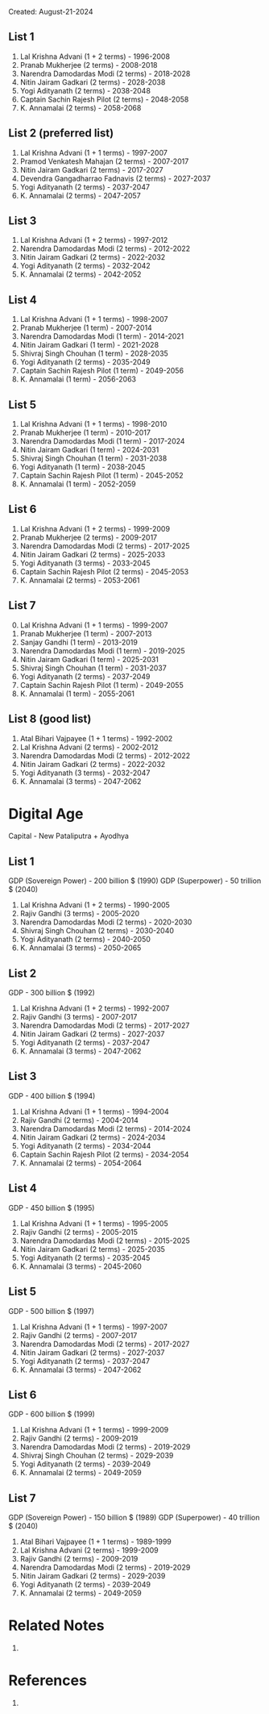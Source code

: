Created: August-21-2024

## List 1

1. Lal Krishna Advani (1 + 2 terms) - 1996-2008
2. Pranab Mukherjee (2 terms) - 2008-2018
3. Narendra Damodardas Modi (2 terms) - 2018-2028
4. Nitin Jairam Gadkari (2 terms) - 2028-2038
5. Yogi Adityanath (2 terms) - 2038-2048
6. Captain Sachin Rajesh Pilot (2 terms) - 2048-2058
7. K. Annamalai (2 terms) - 2058-2068

## List 2 (preferred list)

1. Lal Krishna Advani (1 + 1 terms) - 1997-2007
2. Pramod Venkatesh Mahajan (2 terms) - 2007-2017
3. Nitin Jairam Gadkari (2 terms) - 2017-2027
4. Devendra Gangadharrao Fadnavis (2 terms) - 2027-2037
5. Yogi Adityanath (2 terms) - 2037-2047
6. K. Annamalai (2 terms) - 2047-2057

## List 3

1. Lal Krishna Advani (1 + 2 terms) - 1997-2012
2. Narendra Damodardas Modi (2 terms) - 2012-2022
3. Nitin Jairam Gadkari (2 terms) - 2022-2032
4. Yogi Adityanath (2 terms) - 2032-2042
5. K. Annamalai (2 terms) - 2042-2052

## List 4

1. Lal Krishna Advani (1 + 1 terms) - 1998-2007
2. Pranab Mukherjee (1 term) - 2007-2014
3. Narendra Damodardas Modi (1 term) - 2014-2021
4. Nitin Jairam Gadkari (1 term) - 2021-2028
5. Shivraj Singh Chouhan (1 term) - 2028-2035
6. Yogi Adityanath (2 terms) - 2035-2049
7. Captain Sachin Rajesh Pilot (1 term) - 2049-2056
8. K. Annamalai (1 term) - 2056-2063

## List 5

1. Lal Krishna Advani (1 + 1 terms) - 1998-2010
2. Pranab Mukherjee (1 term) - 2010-2017
3. Narendra Damodardas Modi (1 term) - 2017-2024
4. Nitin Jairam Gadkari (1 term) - 2024-2031
5. Shivraj Singh Chouhan (1 term) - 2031-2038
6. Yogi Adityanath (1 term) - 2038-2045
7. Captain Sachin Rajesh Pilot (1 term) - 2045-2052
8. K. Annamalai (1 term) - 2052-2059

## List 6

1. Lal Krishna Advani (1 + 2 terms) - 1999-2009
2. Pranab Mukherjee (2 terms) - 2009-2017
3. Narendra Damodardas Modi (2 terms) - 2017-2025
4. Nitin Jairam Gadkari (2 terms) - 2025-2033
5. Yogi Adityanath (3 terms) - 2033-2045
6. Captain Sachin Rajesh Pilot (2 terms) - 2045-2053
7. K. Annamalai (2 terms) - 2053-2061

## List 7

0. Lal Krishna Advani (1 + 1 terms) - 1999-2007
1. Pranab Mukherjee (1 term) - 2007-2013
2. Sanjay Gandhi (1 term) - 2013-2019
3. Narendra Damodardas Modi (1 term) - 2019-2025
4. Nitin Jairam Gadkari (1 term) - 2025-2031
5. Shivraj Singh Chouhan (1 term) - 2031-2037
6. Yogi Adityanath (2 terms) - 2037-2049
7. Captain Sachin Rajesh Pilot (1 term) - 2049-2055
8. K. Annamalai (1 term) - 2055-2061

## List 8 (good list)

1. Atal Bihari Vajpayee (1 + 1 terms) - 1992-2002
2. Lal Krishna Advani (2 terms) - 2002-2012
3. Narendra Damodardas Modi (2 terms) - 2012-2022
4. Nitin Jairam Gadkari (2 terms) - 2022-2032
5. Yogi Adityanath (3 terms) - 2032-2047
6. K. Annamalai (3 terms) - 2047-2062

# Digital Age

Capital - New Pataliputra + Ayodhya

## List 1

GDP (Sovereign Power) - 200 billion $ (1990)
GDP (Superpower) - 50 trillion $ (2040)

1. Lal Krishna Advani (1 + 2 terms) - 1990-2005
2. Rajiv Gandhi (3 terms) - 2005-2020
3. Narendra Damodardas Modi (2 terms) - 2020-2030
4. Shivraj Singh Chouhan (2 terms) - 2030-2040
5. Yogi Adityanath (2 terms) - 2040-2050
6. K. Annamalai (3 terms) - 2050-2065

## List 2

GDP - 300 billion $ (1992)

1. Lal Krishna Advani (1 + 2 terms) - 1992-2007
2. Rajiv Gandhi (3 terms) - 2007-2017
3. Narendra Damodardas Modi (2 terms) - 2017-2027
4. Nitin Jairam Gadkari (2 terms) - 2027-2037
5. Yogi Adityanath (2 terms) - 2037-2047
6. K. Annamalai (3 terms) - 2047-2062

## List 3

GDP - 400 billion $ (1994)

1. Lal Krishna Advani (1 + 1 terms) - 1994-2004
2. Rajiv Gandhi (2 terms) - 2004-2014
3. Narendra Damodardas Modi (2 terms) - 2014-2024
4. Nitin Jairam Gadkari (2 terms) - 2024-2034
5. Yogi Adityanath (2 terms) - 2034-2044
6. Captain Sachin Rajesh Pilot (2 terms) - 2034-2054
7. K. Annamalai (2 terms) - 2054-2064

## List 4

GDP - 450 billion $ (1995)

1. Lal Krishna Advani (1 + 1 terms) - 1995-2005
2. Rajiv Gandhi (2 terms) - 2005-2015
3. Narendra Damodardas Modi (2 terms) - 2015-2025
4. Nitin Jairam Gadkari (2 terms) - 2025-2035
5. Yogi Adityanath (2 terms) - 2035-2045
6. K. Annamalai (3 terms) - 2045-2060

## List 5

GDP - 500 billion $ (1997)

1. Lal Krishna Advani (1 + 1 terms) - 1997-2007
2. Rajiv Gandhi (2 terms) - 2007-2017
3. Narendra Damodardas Modi (2 terms) - 2017-2027
4. Nitin Jairam Gadkari (2 terms) - 2027-2037
5. Yogi Adityanath (2 terms) - 2037-2047
6. K. Annamalai (3 terms) - 2047-2062

## List 6

GDP - 600 billion $ (1999)

1. Lal Krishna Advani (1 + 1 terms) - 1999-2009
2. Rajiv Gandhi (2 terms) - 2009-2019
3. Narendra Damodardas Modi (2 terms) - 2019-2029
4. Shivraj Singh Chouhan (2 terms) - 2029-2039
5. Yogi Adityanath (2 terms) - 2039-2049
6. K. Annamalai (2 terms) - 2049-2059

## List 7

GDP (Sovereign Power) - 150 billion $ (1989)
GDP (Superpower) - 40 trillion $ (2040)

1. Atal Bihari Vajpayee (1 + 1 terms) - 1989-1999
2. Lal Krishna Advani (2 terms) - 1999-2009
3. Rajiv Gandhi (2 terms) - 2009-2019
4. Narendra Damodardas Modi (2 terms) - 2019-2029
5. Nitin Jairam Gadkari (2 terms) - 2029-2039
6. Yogi Adityanath (2 terms) - 2039-2049
7. K. Annamalai (2 terms) - 2049-2059

# Related Notes

1. 
# References

1. 